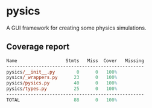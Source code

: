 # pysics

A GUI framework for creating some physics simulations.

## Coverage report

```ps
Name                  Stmts   Miss  Cover   Missing
---------------------------------------------------
pysics/__init__.py        0      0   100%
pysics/_wrappers.py      23      0   100%
pysics/pysics.py         40      0   100%
pysics/types.py          25      0   100%
---------------------------------------------------
TOTAL                    88      0   100%
```
